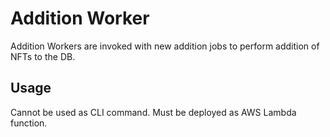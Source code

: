 # Addition Worker

Addition Workers are invoked with new addition jobs to perform addition of NFTs to the DB.

## Usage

Cannot be used as CLI command.
Must be deployed as AWS Lambda function.
